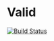 # Valid

[![Build Status](https://travis-ci.com/source-foundry/Valid.svg?branch=master)](https://travis-ci.com/source-foundry/Valid)